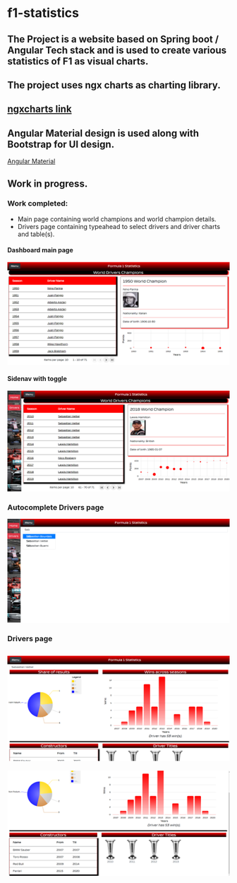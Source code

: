 # f1-statistics

**The Project is a website based on Spring boot / Angular Tech stack and is used to create various statistics of F1 as visual charts.**
---
**The project uses ngx charts as charting library.**
---
[ngxcharts link](https://github.com/swimlane/ngx-charts)
---
**Angular Material design is used along with Bootstrap for UI design.**
---
[Angular Material](https://material.angular.io/components/categories)
## Work in progress.
### Work completed:
- Main page containing world champions and world champion details.
- Drivers page containing typeahead to select drivers and driver charts and table(s).

#### Dashboard main page
![Main Page](https://github.com/venkatsgithub1/f1-statistics/blob/master/images/main.png)

#### Sidenav with toggle
![Side-nav-toggle](https://github.com/venkatsgithub1/f1-statistics/blob/master/images/dashboard_side_nav.png)

### Autocomplete Drivers page
![typeahead](https://github.com/venkatsgithub1/f1-statistics/blob/master/images/autocomplete.png)

### Drivers page
![section1](https://github.com/venkatsgithub1/f1-statistics/blob/master/images/drivers_page_section_1.png)
---
![section2](https://github.com/venkatsgithub1/f1-statistics/blob/master/images/drivers_page_2.png)
